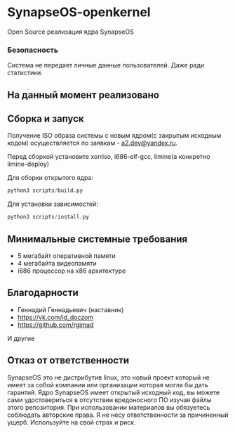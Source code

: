 # SynapseOS-openkernel

Open Source реализация ядра SynapseOS

### Безопасность

Система не передает личные данные пользователей. Даже ради статистики.

## На данный момент реализовано


## Сборка и запуск

Получение ISO образа системы с новым ядром(с закрытым исходным кодом) осуществляется по заявкам - a2.dev@yandex.ru.

Перед сборкой установите xorriso, i686-elf-gcc, limine(а конкретно limine-deploy)

Для сборки открытого ядра:

```python
python3 scripts/build.py
```

Для установки зависимостей:

```python
python3 scripts/install.py
```

## Минимальные системные требования

- 5 мегабайт оперативной памяти
- 4 мегабайта видеопамяти
- i686 процессор на x86 архитектуре

## Благодарности

- Геннадий Геннадьевич (наставник)
- <https://vk.com/id_doczom>
- <https://github.com/rgimad>

И другие

## Отказ от ответственности

SynapseOS это не дистрибутив linux, это новый проект который не имеет за собой компании или организации которая могла бы дать гарантий.
Ядро SynapseOS имеет открытый исходный код, вы можете сами удостовериться в отсутствии вредоносного ПО изучая файлы этого репозитория.
При использовании материалов вы обязуетесь соблюдать авторские права.
Я не несу ответственности за причиненный ущерб. Используйте на свой страх и риск.
